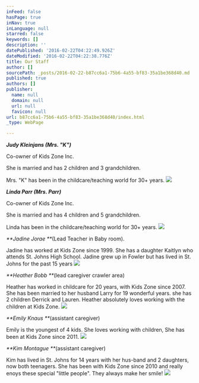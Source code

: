 ```yaml
---
inFeed: false
hasPage: true
inNav: true
inLanguage: null
starred: false
keywords: []
description: ''
datePublished: '2016-02-22T04:22:49.926Z'
dateModified: '2016-02-22T04:22:38.776Z'
title: Our Staff
author: []
sourcePath: _posts/2016-02-22-b87cc6a1-75b6-4a55-bf83-35a1be368d40.md
published: true
authors: []
publisher:
  name: null
  domain: null
  url: null
  favicon: null
url: b87cc6a1-75b6-4a55-bf83-35a1be368d40/index.html
_type: WebPage

---
```

_**Judy Kleinjans (Mrs. "K")**_

Co-owner of Kids Zone Inc. 

She is married and has 2 children and 3 grandchildren.

Mrs. "K" has been in the childcare/teaching world for 30+ years.  ![](https://the-grid-user-content.s3-us-west-2.amazonaws.com/3f64c3bb-b86a-4846-af68-a8bf2d91f0f9.jpg)

_**Linda Parr (Mrs. Parr)**_

Co-owner of Kids Zone Inc.

She is married and has 4 children and 5 grandchildren.

Linda has been in the childcare/teaching world for 30+ years. ![](https://the-grid-user-content.s3-us-west-2.amazonaws.com/2333ed49-0c7b-4240-a371-75938b62ada5.jpg)

_**Jadine Jorae   **_(Lead Teacher in Baby room). 

Jadine has worked at Kids Zone since 1999\. She has a daughter Kaitlyn who attends St. Johns High School. Jadine grew up in Fowler but has lived in St. Johns for the past 15 years
![](https://the-grid-user-content.s3-us-west-2.amazonaws.com/4abd2a41-d21c-4b30-8584-0d46e3248d01.jpg)

_**Heather Bobb  **_(lead caregiver crawler area)

Heather has worked in childcare for 20 years, with Kids Zone since 2007\.  She has been married to her husband Larry for 19 wonderful years. she has 2 children Derrick and Lauren.  Heather absolutely loves working with the children at Kids Zone. ![](https://the-grid-user-content.s3-us-west-2.amazonaws.com/ea6e4855-8cb7-4940-84e1-38d34685b38a.jpg)

_**Emily Knaus **_(assistant caregiver)

Emily is the youngest of 4 kids. She loves working with children, She has been at Kids Zone since 2011\.
![](https://the-grid-user-content.s3-us-west-2.amazonaws.com/cb20580d-ccaa-4642-a952-fa4866392013.jpg)

_**Kim Montague  **_(assistant caregiver)

Kim has lived in St. Johns for 14 years with her hus-band and 2 daughters, now both teenagers. She has been with Kids Zone since 2010 and really enoys these special "little people". They always make her smile!
![](https://the-grid-user-content.s3-us-west-2.amazonaws.com/45697e37-1ca9-41e0-8643-6e110b89539a.jpg)
